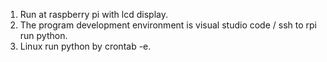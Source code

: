 1. Run at raspberry pi with lcd display.
2. The program development environment is visual studio code / ssh to rpi run python.
3. Linux run python by crontab -e.
